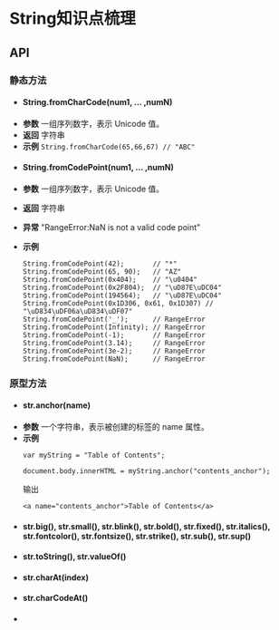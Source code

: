 String知识点梳理
==

## API

### 静态方法

* #### String.fromCharCode(num1, ... ,numN)
 - **参数** 一组序列数字，表示 Unicode 值。
 - **返回** 字符串
 - **示例** `String.fromCharCode(65,66,67) // "ABC"`

* #### String.fromCodePoint(num1, ... ,numN)
 - **参数** 一组序列数字，表示 Unicode 值。
 - **返回** 字符串
 - **异常** "RangeError:NaN is not a valid code point"
 - **示例**

    ```
    String.fromCodePoint(42);       // "*"
    String.fromCodePoint(65, 90);   // "AZ"
    String.fromCodePoint(0x404);    // "\u0404"
    String.fromCodePoint(0x2F804);  // "\uD87E\uDC04"
    String.fromCodePoint(194564);   // "\uD87E\uDC04"
    String.fromCodePoint(0x1D306, 0x61, 0x1D307) // "\uD834\uDF06a\uD834\uDF07"
    String.fromCodePoint('_');      // RangeError
    String.fromCodePoint(Infinity); // RangeError
    String.fromCodePoint(-1);       // RangeError
    String.fromCodePoint(3.14);     // RangeError
    String.fromCodePoint(3e-2);     // RangeError
    String.fromCodePoint(NaN);      // RangeError
    ```

### 原型方法

* #### str.anchor(name)
 - **参数** 一个字符串，表示被创建的标签的 name 属性。
 - **示例**
    ```
    var myString = "Table of Contents";

    document.body.innerHTML = myString.anchor("contents_anchor");
    ```
    输出
    ```
    <a name="contents_anchor">Table of Contents</a>
    ```

* #### str.big(), str.small(), str.blink(), str.bold(), str.fixed(), str.italics(), str.fontcolor(), str.fontsize(), str.strike(), str.sub(), str.sup()

* #### str.toString(), str.valueOf()

* #### str.charAt(index)

* #### str.charCodeAt()

* ####  
